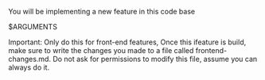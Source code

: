 You will be implementing a new feature in this code base

$ARGUMENTS


Important: Only do this for front-end features,
Once this ifeature is build, make sure to write the changes you made to a file called frontend-changes.md. Do not ask for permissions to modify this file, assume you can always do it.